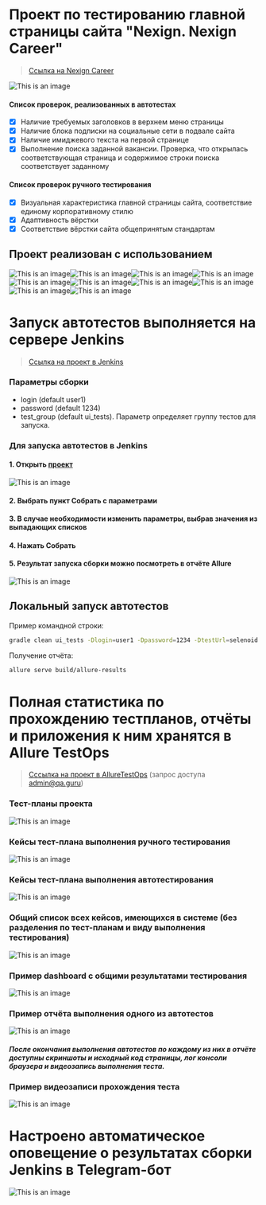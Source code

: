 # Проект по тестированию главной страницы сайта "Nexign. Nexign Career"
> <a target="_blank" href="https://job.nexign.com/">Ссылка на Nexign Career</a>

![This is an image](design/images/nexign-job.jpg)

#### Список проверок, реализованных в автотестах
- [x] Наличие требуемых заголовков в верхнем меню страницы
- [x] Наличие блока подписки на социальные сети в подвале сайта
- [x] Наличие имиджевого текста на первой странице
- [x] Выполнение поиска заданной вакансии. Проверка, что открылась соответствующая страница и содержимое строки поиска соответствует заданному
#### Список проверок ручного тестирования
- [x] Визуальная характеристика главной страницы сайта, соответствие единому корпоративному стилю
- [x] Адаптивность вёрстки
- [x] Соответствие вёрстки сайта общепринятым стандартам

## Проект реализован с использованием
![This is an image](design/icons/Java.png)![This is an image](design/icons/Gradle.png)![This is an image](design/icons/Intelij_IDEA.png)![This is an image](design/icons/Selenide.png)![This is an image](design/icons/Selenoid.png)![This is an image](design/icons/JUnit5.png)![This is an image](design/icons/Jenkins.png)![This is an image](design/icons/Allure_Report.png)![This is an image](design/icons/AllureTestOps.png)![This is an image](design/icons/Telegram.png)

# Запуск автотестов выполняется на сервере Jenkins
> <a target="_blank" href="https://jenkins.autotests.cloud/job/TevikFX-nexign-job-test/">Ссылка на проект в Jenkins</a>

### Параметры сборки

* login (default user1)
* password (default 1234)
* test_group (default ui_tests). Параметр определяет группу тестов для запуска.

### Для запуска автотестов в Jenkins
#### 1. Открыть <a target="_blank" href="https://jenkins.autotests.cloud/job/TevikFX-nexign-job-test/">проект</a>

![This is an image](design/images/jenkins1.png)

#### 2. Выбрать пункт **Собрать с параметрами**
#### 3. В случае необходимости изменить параметры, выбрав значения из выпадающих списков
#### 4. Нажать **Собрать**
#### 5. Результат запуска сборки можно посмотреть в отчёте Allure

![This is an image](design/images/jenkins2.png)

## Локальный запуск автотестов
Пример командной строки:
```bash
gradle clean ui_tests -Dlogin=user1 -Dpassword=1234 -DtestUrl=selenoid.autotests.cloud/wd/hub/
```

Получение отчёта:
```bash
allure serve build/allure-results
```

# Полная статистика по прохождению тестпланов, отчёты и приложения к ним хранятся в Allure TestOps
> <a target="_blank" href="https://allure.autotests.cloud/project/3528">Сссылка на проект в AllureTestOps</a> (запрос доступа admin@qa.guru)

### Тест-планы проекта
![This is an image](design/images/testplans.png)
### Кейсы тест-плана выполнения ручного тестирования
![This is an image](design/images/manual.png)
### Кейсы тест-плана выполнения автотестирования
![This is an image](/design/images/auto.png)
### Общий список всех кейсов, имеющихся в системе (без разделения по тест-планам и виду выполнения тестирования)
![This is an image](design/images/testcases.png)
### Пример dashboard с общими результатами тестирования
![This is an image](design/images/dashboard_all.png)

### Пример отчёта выполнения одного из автотестов
![This is an image](design/images/onecasereport.png)

#### *После окончания выполнения автотестов по каждому из них в отчёте доступны скриншоты и исходный код страницы, лог консоли браузера и видеозапись выполнения теста.*

### Пример видеозаписи прохождения теста
![This is an image](design/images/Video.gif)


# Настроено автоматическое оповещение о результатах сборки Jenkins в Telegram-бот
![This is an image](design/images/bot.png)


















